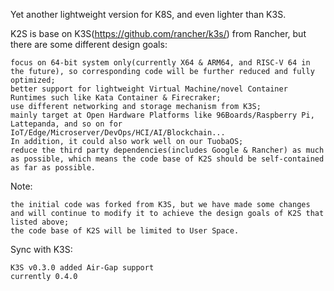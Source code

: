 Yet another lightweight version for K8S, and even lighter than K3S.

K2S is base on K3S(https://github.com/rancher/k3s/) from Rancher, but there are some different design goals:

    focus on 64-bit system only(currently X64 & ARM64, and RISC-V 64 in the future), so corresponding code will be further reduced and fully optimized;
    better support for lightweight Virtual Machine/novel Container Runtimes such like Kata Container & Firecraker;
    use different networking and storage mechanism from K3S;
    mainly target at Open Hardware Platforms like 96Boards/Raspberry Pi, Lattepanda, and so on for IoT/Edge/Microserver/DevOps/HCI/AI/Blockchain...
    In addition, it could also work well on our TuobaOS;
    reduce the third party dependencies(includes Google & Rancher) as much as possible, which means the code base of K2S should be self-contained as far as possible.

Note:

    the initial code was forked from K3S, but we have made some changes and will continue to modify it to achieve the design goals of K2S that listed above;
    the code base of K2S will be limited to User Space.

Sync with K3S:

    K3S v0.3.0 added Air-Gap support
    currently 0.4.0